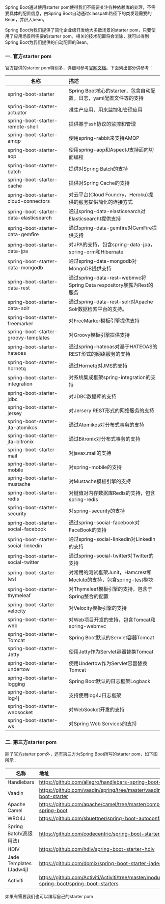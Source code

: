 Spring Boot通过使用starter pom使得我们不需要关注各种依赖库的处理，不需要具体的配置信息，由Spring Boot自动通过classpath路径下的类发现需要的Bean，并织入bean。

Spring Boot为我们提供了简化企业级开发绝大多数场景的starter pom，只要使用了应用场景所需要的starter pom，相关的技术配置将会消除，就可以得到Spring Boot为我们提供的自动配置的Bean。

### 一. 官方starter pom

官方提供的starter pom特别多，详细可参考[官网文档](https://docs.spring.io/spring-boot/docs/current-SNAPSHOT/reference/htmlsingle/#using-boot-starter)。下面列出部分供参考：

名称|描述
---|:---
spring-boot-starter|Spring Boot核心的starter，包含自动配置，日志，yaml配置文件等的支持
spring-boot-starter-actuator|准生产应用，用来监控和管理应用
spring-boot-starter-remote-shell|提供基于ssh协议的监控和管理
spring-boot-starter-amqp|使用spring-rabbit来支持AMQP
spring-boot-starter-aop|使用spring-aop和AspectJ支持面向切面编程
spring-boot-starter-batch|提供对Spring Batch的支持
spring-boot-starter-cache|提供对Spring Cache的支持
spring-boot-starter-cloud-connectors|对云平台(Cloud Foundry，Heroku)提供的服务提供简化的连接方式
spring-boot-starter-data-elasticsearch|通过spring-data-elasticsearch对Elasticsearcht提供支持
spring-boot-starter-data-gemfire|通过spring-data-gemfire对GemFire提供支持
spring-boot-starter-data-jpa|对JPA的支持，包含spring-data-jpa，spring-orm和Hibernate
spring-boot-starter-data-mongodb|通过spring-data-mongodb对MongoDB提供支持
spring-boot-starter-data-rest|通过spring-data-rest-webmvc将Spring Data respository暴露为Rest的服务
spring-boot-starter-data-solr|通过spring-data-rest-solr对Apache Solr数据检索平台的支持。
spring-boot-starter-freemarker|对FreeMarker模板引擎提供支持
spring-boot-starter-groovy-templates|对Groovy模板引擎提供支持
spring-boot-starter-hateoas|通过spring-hateoas对基于HATEOAS的REST形式的网络服务的支持
spring-boot-starter-hornetq|通过Hornetq对JMS的支持
spring-boot-starter-integration|对系统集成框架spring-integration的支持
spring-boot-starter-jdbc|对JDBC数据库的支持
spring-boot-starter-jersey|对Jersery REST形式的网络服务的支持
spring-boot-starter-jta-atomikos|通过Atomikos对分布式事务的支持
spring-boot-starter-jta-bitronix|通过Bitronix对分布式事务的支持
spring-boot-starter-mail|对javax.mail的支持
spring-boot-starter-mobile|对spring-mobile的支持
spring-boot-starter-mustache|对Mustache模板引擎的支持
spring-boot-starter-redis|对键值对内存数据库Redis的支持，包含spring-redis
spring-boot-starter-security|对spring-security的支持
spring-boot-starter-social-facebook|通过spring-social-facebook对FaceBook的支持
spring-boot-starter-social-linkedin|通过spring-social-linkedin对LinkedIn的支持
spring-boot-starter-social-twitter|通过spring-social-twitter对Twitter的支持
spring-boot-starter-test|对常用的测试框架Junit，Hamcrest和Mockito的支持，包含spring-test模块
spring-boot-starter-thymeleaf|对Thymeleaf模板引擎的支持，包含于Spring整合的配置
spring-boot-starter-velocity|对Velocity模板引擎的支持
spring-boot-starter-web|对Web项目开发的支持，包含Tomcat和spring-webmvc
spring-boot-starter-Tomcat|Spring Boot默认的Servlet容器Tomcat
spring-boot-starter-Jetty|使用Jetty作为Servlet容器替换Tomcat
spring-boot-starter-undertow|使用Undertow作为Servlet容器替换Tomcat
spring-boot-starter-logging|Spring Boot默认的日志框架Logback
spring-boot-starter-log4j|支持使用log4J日志框架
spring-boot-starter-websocket|对WebSocket开发的支持
spring-boot-starter-ws|对Spring Web Services的支持

### 二. 第三方starter pom

除了官方starter pom外，还有第三方为Spring Boot所写的starter pom，如下图所示：

名称|地址
---|:---
Handlebars|https://github.com/allegro/handlebars-spring-boot-starter
Vaadin|https://github.com/vaadin/spring/tree/master/vaadin-spring-boot-starter
Apache Camel|https://github.com/apache/camel/tree/master/components/camel-spring-boot
WRO4J|https://github.com/sbuettner/spring-boot-autoconfigure-wro4j
Spring Batch(高级用法)|https://github.com/codecentric/spring-boot-starter-batch-web
HDIV|https://github.com/hdiv/spring-boot-starter-hdiv
Jade Templates (Jadw4j)|https://github.com/domix/spring-boot-starter-jade4j
Activiti|https://github.com/Activiti/Activiti/tree/master/modules/activiti-spring-boot/spring-boot-starters

如果有需要我们也可以编写自己的starter pom
